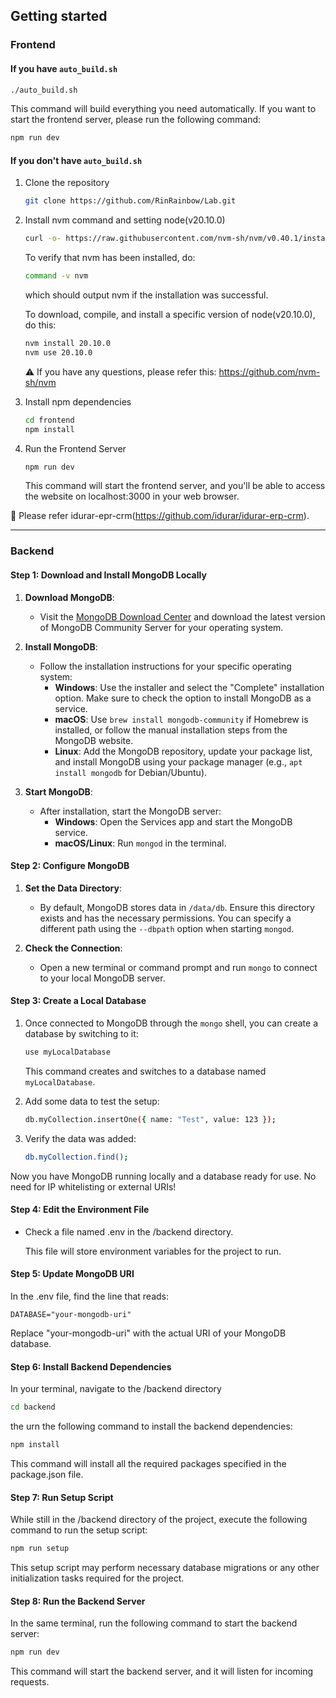 ## Getting started

### Frontend
#### If you have `auto_build.sh`
  ```bash
  ./auto_build.sh
  ```
This command will build everything you need automatically. If you want to start the frontend server, please run the following command:
```bash
npm run dev
```

#### If you don't have `auto_build.sh`
1. Clone the repository
   ```bash
   git clone https://github.com/RinRainbow/Lab.git
   ```
   
2. Install nvm command and setting node(v20.10.0)
   ```bash
   curl -o- https://raw.githubusercontent.com/nvm-sh/nvm/v0.40.1/install.sh | bash
   ```
   To verify that nvm has been installed, do:
   ```bash
   command -v nvm
   ```
   which should output nvm if the installation was successful.
   
   To download, compile, and install a specific version of node(v20.10.0), do this:
   ```bash
   nvm install 20.10.0
   nvm use 20.10.0
   ```
   
   ⚠️ If you have any questions, please refer this: https://github.com/nvm-sh/nvm
   
3. Install npm dependencies
   ```bash
   cd frontend
   npm install
   ```
4. Run the Frontend Server
   ```bash
   npm run dev
   ```
   This command will start the frontend server, and you'll be able to access the website on localhost:3000 in your web browser.

🚨 Please refer idurar-epr-crm(https://github.com/idurar/idurar-erp-crm).

---

### Backend

#### Step 1:  Download and Install MongoDB Locally  
1. **Download MongoDB**:  
   - Visit the [MongoDB Download Center](https://www.mongodb.com/try/download/community) and download the latest version of MongoDB Community Server for your operating system.

2. **Install MongoDB**:  
   - Follow the installation instructions for your specific operating system:  
     - **Windows**: Use the installer and select the "Complete" installation option. Make sure to check the option to install MongoDB as a service.  
     - **macOS**: Use `brew install mongodb-community` if Homebrew is installed, or follow the manual installation steps from the MongoDB website.  
     - **Linux**: Add the MongoDB repository, update your package list, and install MongoDB using your package manager (e.g., `apt install mongodb` for Debian/Ubuntu).  

3. **Start MongoDB**:  
   - After installation, start the MongoDB server:  
     - **Windows**: Open the Services app and start the MongoDB service.  
     - **macOS/Linux**: Run `mongod` in the terminal.  


#### Step 2: Configure MongoDB
1. **Set the Data Directory**:  
   - By default, MongoDB stores data in `/data/db`. Ensure this directory exists and has the necessary permissions. You can specify a different path using the `--dbpath` option when starting `mongod`.

2. **Check the Connection**:  
   - Open a new terminal or command prompt and run `mongo` to connect to your local MongoDB server.


#### Step 3: Create a Local Database
1. Once connected to MongoDB through the `mongo` shell, you can create a database by switching to it:  
   ```bash
   use myLocalDatabase
   ```
   This command creates and switches to a database named `myLocalDatabase`.

2. Add some data to test the setup:  
   ```bash
   db.myCollection.insertOne({ name: "Test", value: 123 });
   ```

3. Verify the data was added:  
   ```bash
   db.myCollection.find();
   ```

Now you have MongoDB running locally and a database ready for use. No need for IP whitelisting or external URIs!

#### Step 4: Edit the Environment File

- Check a file named .env in the /backend directory.

  This file will store environment variables for the project to run.

#### Step 5: Update MongoDB URI

In the .env file, find the line that reads:

`DATABASE="your-mongodb-uri"`

Replace "your-mongodb-uri" with the actual URI of your MongoDB database.

#### Step 6: Install Backend Dependencies

In your terminal, navigate to the /backend directory

```bash
cd backend
```

the urn the following command to install the backend dependencies:

```bash
npm install
```

This command will install all the required packages specified in the package.json file.

#### Step 7: Run Setup Script

While still in the /backend directory of the project, execute the following command to run the setup script:

```bash
npm run setup
```

This setup script may perform necessary database migrations or any other initialization tasks required for the project.

#### Step 8: Run the Backend Server

In the same terminal, run the following command to start the backend server:

```bash
npm run dev
```

This command will start the backend server, and it will listen for incoming requests.
